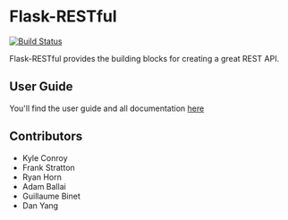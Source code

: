 # Flask-RESTful

[![Build Status](https://secure.travis-ci.org/twilio/flask-restful.png)](http://travis-ci.org/twilio/flask-restful)

Flask-RESTful provides the building blocks for creating a great REST API.

## User Guide

You'll find the user guide and all documentation [here](http://flask-restful.readthedocs.org/en/latest/)

## Contributors

- Kyle Conroy
- Frank Stratton
- Ryan Horn
- Adam Ballai
- Guillaume Binet
- Dan Yang
